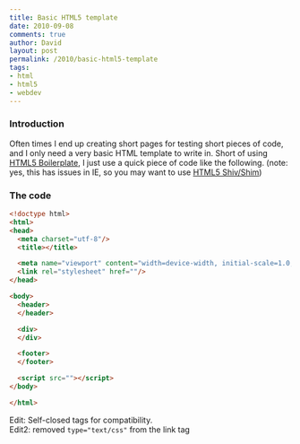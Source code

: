 ```yaml
---
title: Basic HTML5 template
date: 2010-09-08
comments: true
author: David
layout: post
permalink: /2010/basic-html5-template
tags:
- html
- html5
- webdev
---
```


### Introduction

Often times I end up creating short pages for testing short pieces of code, and I only need a very basic HTML template to write in. Short of using [HTML5 Boilerplate][1], I just use a quick piece of code like the following. (note: yes, this has issues in IE, so you may want to use [HTML5 Shiv/Shim][2])

### The code

```html
<!doctype html>
<html>
<head>
  <meta charset="utf-8"/>
  <title></title>

  <meta name="viewport" content="width=device-width, initial-scale=1.0, maximum-scale=1.0"/>
  <link rel="stylesheet" href=""/>
</head>

<body>
  <header>
  </header>

  <div>
  </div>

  <footer>
  </footer>

  <script src=""></script>
</body>

</html>
```

Edit: Self-closed tags for compatibility.  
Edit2: removed `type="text/css"` from the link tag

 [1]: http://html5boilerplate.com/
 [2]: http://remysharp.com/2009/01/07/html5-enabling-script/